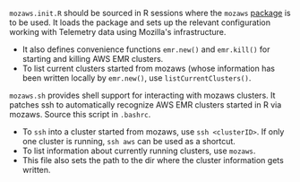 `mozaws.init.R` should be sourced in R sessions where the `mozaws` [package](https://github.com/saptarshiguha/mozaws) is to be used. It loads the package and sets up the relevant configuration working with Telemetry data using Mozilla's infrastructure.

- It also defines convenience functions `emr.new()` and `emr.kill()` for starting and killing AWS EMR clusters.
- To list current clusters started from mozaws (whose information has been written locally by `emr.new()`, use `listCurrentClusters()`.


`mozaws.sh` provides shell support for interacting with mozaws clusters. It patches ssh to automatically recognize AWS EMR clusters started in R via mozaws. Source this script in `.bashrc`.

- To `ssh` into a cluster started from mozaws, use `ssh <clusterID>`. If only one cluster is running, `ssh aws` can be used as a shortcut.
- To list information about currently running clusters, use `mozaws`.
- This file also sets the path to the dir where the cluster information gets written.
